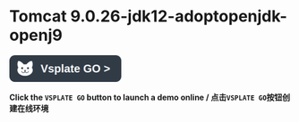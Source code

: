 # Tomcat 9.0.26-jdk12-adoptopenjdk-openj9

<a href="https://www.vsplate.com/?docker-compose=https://github.com/vsplate/dcenvs/tomcat/9.0.26-jdk12-adoptopenjdk-openj9"><img alt="VSPLATE GO" src="https://raw.githubusercontent.com/vsplate/images/master/vsgo_btn.png" width="200px"></a>

**Click the `VSPLATE GO` button to launch a demo online / 点击`VSPLATE GO`按钮创建在线环境**